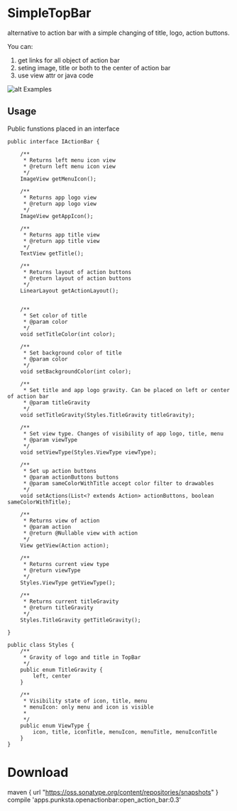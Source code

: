 # SimpleTopBar
alternative to action bar with a simple changing of title, logo, action buttons.

You can:
1. get links for all object of action bar
2. seting image, title or both to the center of action bar
3. use view attr or java code

![alt Examples](https://github.com/punksta/simple_top_bar/blob/master/example.png "examples")

## Usage
Public funstions placed in an interface
```
public interface IActionBar {

    /**
     * Returns left menu icon view
     * @return left menu icon view
     */
    ImageView getMenuIcon();

    /**
     * Returns app logo view
     * @return app logo view
     */
    ImageView getAppIcon();

    /**
     * Returns app title view
     * @return app title view
     */
    TextView getTitle();

    /**
     * Returns layout of action buttons
     * @return layout of action buttons
     */
    LinearLayout getActionLayout();


    /**
     * Set color of title
     * @param color
     */
    void setTitleColor(int color);

    /**
     * Set background color of title
     * @param color
     */
    void setBackgroundColor(int color);

    /**
     * Set title and app logo gravity. Can be placed on left or center of action bar
     * @param titleGravity
     */
    void setTitleGravity(Styles.TitleGravity titleGravity);

    /**
     * Set view type. Changes of visibility of app logo, title, menu
     * @param viewType
     */
    void setViewType(Styles.ViewType viewType);

    /**
     * Set up action buttons
     * @param actionButtons buttons
     * @param sameColorWithTitle accept color filter to drawables 
     */
    void setActions(List<? extends Action> actionButtons, boolean sameColorWithTitle);

    /**
     * Returns view of action
     * @param action
     * @return @Nullable view with action
     */
    View getView(Action action);

    /**
     * Returns current view type
     * @return viewType
     */
    Styles.ViewType getViewType();

    /**
     * Returns current titleGravity
     * @return titleGravity
     */
    Styles.TitleGravity getTitleGravity();

}
```

```
public class Styles {
    /**
     * Gravity of logo and title in TopBar
     */
    public enum TitleGravity {
        left, center
    }

    /**
     * Visibility state of icon, title, menu
     * menuIcon: only menu and icon is visible
     *
     */
    public enum ViewType {
        icon, title, iconTitle, menuIcon, menuTitle, menuIconTitle
    }
}
```

# Download
maven {
    url "https://oss.sonatype.org/content/repositories/snapshots"
}
compile 'apps.punksta.openactionbar:open_action_bar:0.3'


